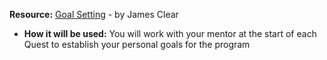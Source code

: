 **Resource:** [Goal Setting](http://jamesclear.com/goal-setting) - by James Clear
* **How it will be used:** You will work with your mentor at the start of each Quest to establish your personal goals for the program
